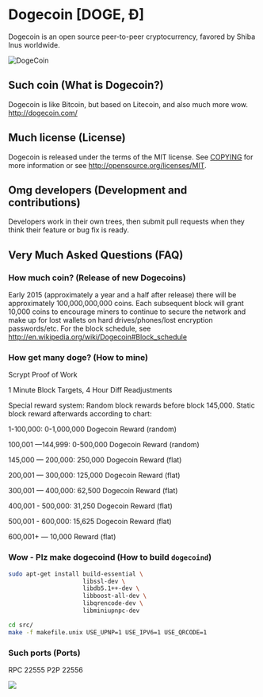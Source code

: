 # Dogecoin [DOGE, Ð]
Dogecoin is an open source peer-to-peer cryptocurrency, favored by Shiba Inus worldwide.

![DogeCoin](http://static.tumblr.com/ppdj5y9/Ae9mxmxtp/300coin.png)

## Such coin (What is Dogecoin?)
Dogecoin is like Bitcoin, but based on Litecoin, and also much more wow.
http://dogecoin.com/

## Much license (License)
Dogecoin is released under the terms of the MIT license. See [COPYING](COPYING)
for more information or see http://opensource.org/licenses/MIT.

## Omg developers (Development and contributions)
Developers work in their own trees, then submit pull requests when they think
their feature or bug fix is ready.

## Very Much Asked Questions (FAQ)

### How much coin? (Release of new Dogecoins)
Early 2015 (approximately a year and a half after release) there will be approximately 100,000,000,000 coins.
Each subsequent block will grant 10,000 coins to encourage miners to continue to secure the network and make up for lost wallets on hard drives/phones/lost encryption passwords/etc.
For the block schedule, see http://en.wikipedia.org/wiki/Dogecoin#Block_schedule

### How get many doge? (How to mine)
Scrypt Proof of Work

1 Minute Block Targets, 4 Hour Diff Readjustments

Special reward system: Random block rewards before block 145,000. Static block reward afterwards according to chart:

1-100,000: 0-1,000,000 Dogecoin Reward (random)

100,001 —144,999: 0-500,000 Dogecoin Reward (random)

145,000 — 200,000: 250,000 Dogecoin Reward (flat)

200,001 — 300,000: 125,000 Dogecoin Reward (flat)

300,001 — 400,000: 62,500 Dogecoin Reward (flat)

400,001 - 500,000: 31,250 Dogecoin Reward (flat)

500,001 - 600,000: 15,625 Dogecoin Reward (flat)

600,001+ — 10,000 Reward (flat)

### Wow - Plz make dogecoind (How to build `dogecoind`)
```bash
sudo apt-get install build-essential \
                     libssl-dev \
                     libdb5.1++-dev \
                     libboost-all-dev \
                     libqrencode-dev \
                     libminiupnpc-dev

cd src/
make -f makefile.unix USE_UPNP=1 USE_IPV6=1 USE_QRCODE=1
```
### Such ports (Ports)
RPC 22555
P2P 22556

![](http://dogesay.com/wow//////such/coin)
